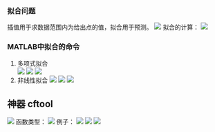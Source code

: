 ### 拟合问题
插值用于求数据范围内为给出点的值，拟合用于预测。
![](1.png)
拟合的计算：
![](2.png)
### MATLAB中拟合的命令  
1. 多项式拟合  
![](3.png)
![](4.png)
![](5.png)
2. 非线性拟合
![](6.png)
![](7.png)
![](8.png)
## 神器 cftool  
![](9.png)
函数类型：
![](10.png)
例子：
![](13.png)
![](11.png)
![](12.png)
